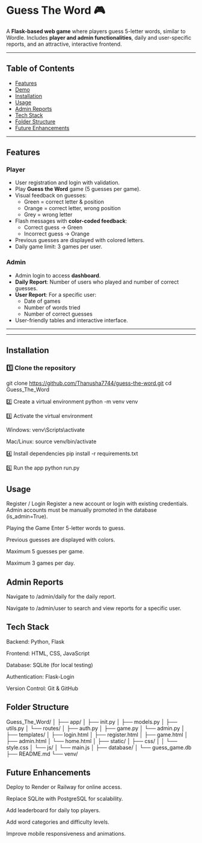 # Guess The Word 🎮

A **Flask-based web game** where players guess 5-letter words, similar to Wordle. Includes **player and admin functionalities**, daily and user-specific reports, and an attractive, interactive frontend.

---

## Table of Contents

- [Features](#features)  
- [Demo](#demo)  
- [Installation](#installation)  
- [Usage](#usage)  
- [Admin Reports](#admin-reports)  
- [Tech Stack](#tech-stack)  
- [Folder Structure](#folder-structure)  
- [Future Enhancements](#future-enhancements)  

---

## Features

### Player
- User registration and login with validation.
- Play **Guess the Word** game (5 guesses per game).  
- Visual feedback on guesses:
  - Green = correct letter & position  
  - Orange = correct letter, wrong position  
  - Grey = wrong letter
- Flash messages with **color-coded feedback**:
  - Correct guess → Green  
  - Incorrect guess → Orange
- Previous guesses are displayed with colored letters.
- Daily game limit: 3 games per user.

### Admin
- Admin login to access **dashboard**.
- **Daily Report**: Number of users who played and number of correct guesses.  
- **User Report**: For a specific user:
  - Date of games  
  - Number of words tried  
  - Number of correct guesses
- User-friendly tables and interactive interface.

---

---

## Installation

### 1️⃣ Clone the repository


git clone <https://github.com/Thanusha7744/guess-the-word.git>
cd Guess_The_Word

2️⃣ Create a virtual environment
python -m venv venv

3️⃣ Activate the virtual environment

Windows:
venv\Scripts\activate

Mac/Linux:
source venv/bin/activate

4️⃣ Install dependencies
pip install -r requirements.txt

5️⃣ Run the app
python run.py

## Usage
Register / Login
Register a new account or login with existing credentials.
Admin accounts must be manually promoted in the database (is_admin=True).

Playing the Game
Enter 5-letter words to guess.

Previous guesses are displayed with colors.

Maximum 5 guesses per game.

Maximum 3 games per day.

## Admin Reports
Navigate to /admin/daily for the daily report.

Navigate to /admin/user to search and view reports for a specific user.

## Tech Stack
Backend: Python, Flask

Frontend: HTML, CSS, JavaScript

Database: SQLite (for local testing)

Authentication: Flask-Login

Version Control: Git & GitHub

## Folder Structure

Guess_The_Word/
│
├── app/
│   ├── init.py
│   ├── models.py
│   ├── utils.py
│   └── routes/
│       ├── auth.py
│       ├── game.py
│       └── admin.py
│
├── templates/
│   ├── login.html
│   ├── register.html
│   ├── game.html
│   ├── admin.html
│   └── home.html
│
├── static/
│   ├── css/
│   │   └── style.css
│   └── js/
│       └── main.js
│
├── database/
│   └── guess_game.db
├── README.md
└── venv/

## Future Enhancements
Deploy to Render or Railway for online access.

Replace SQLite with PostgreSQL for scalability.

Add leaderboard for daily top players.

Add word categories and difficulty levels.

Improve mobile responsiveness and animations.